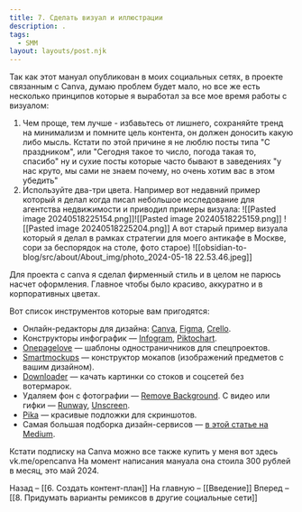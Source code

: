```yaml
---
title: 7. Сделать визуал и иллюстрации
description: .
tags:
  - SMM
layout: layouts/post.njk
---
```

Так как этот мануал опубликован в моих социальных сетях, в проекте связанным с Canva, думаю проблем будет мало, но все же есть несколько принципов которые я выработал за все мое время работы с визуалом:

1. Чем проще, тем лучше - избавьтесь от лишнего, сохраняйте тренд на минимализм и помните цель контента, он должен доносить какую либо мысль. Кстати по этой причине я не люблю посты типа "С праздником", или "Сегодня такое то число, погода такая то, спасибо" ну и сухие посты которые часто бывают в заведениях "у нас круто, мы сами не знаем почему, но очень хотим вас в этом убедить"
2. Используйте два-три цвета. Например вот недавний пример который я делал когда писал небольшое исследование для агентства недвижимости и приводил примеры визуала:
				![[Pasted image 20240518225154.png]]![[Pasted image 20240518225159.png]]
				![[Pasted image 20240518225204.png]]
А вот старый пример визуала который я делал в рамках стратегии для моего антикафе в Москве, сори за беспорядок на столе, фото старое)
![[obsidian-to-blog/src/about/About_img/photo_2024-05-18 22.53.46.jpeg]]

Для проекта с canva я сделал фирменный стиль и в целом не парюсь насчет оформления. Главное чтобы было красиво, аккуратно и в корпоративных цветах. 

Вот список инструментов которые вам пригодятся:
- Онлайн-редакторы для дизайна: [Canva](https://www.canva.com/ru_ru/?roistat_visit=315180), [Figma](https://www.figma.com/?roistat_visit=315180), [Crello](https://crello.com/ru/?roistat_visit=315180).
- Конструкторы инфографик — [Infogram](https://infogram.com/?roistat_visit=315180), [Piktochart](https://piktochart.com/?roistat_visit=315180).
- [Onepagelove](https://onepagelove.com/?roistat_visit=315180) — шаблоны одностраничников для спецпроектов.
- [Smartmockups](https://smartmockups.com/?roistat_visit=315180) — конструктор мокапов (изображений предметов с вашим дизайном).
- [Downloader](https://downloader.la/?roistat_visit=315180) — качать картинки со стоков и соцсетей без вотермарок.
- Удаляем фон с фотографии — [Remove Background](https://removebackground.app/?roistat_visit=315180). С видео или гифки — [Runway](https://runwayml.com/?roistat_visit=315180), [Unscreen](https://www.unscreen.com/?roistat_visit=315180).
- [Pika](https://pika.rishimohan.me/?roistat_visit=315180) — красивые подложки для скриншотов.
- Самая большая подборка дизайн-сервисов — [в этой статье на Medium](https://calderaricaio.medium.com/growing-list-of-design-resources-67c72a5d4f56?roistat_visit=315180).

Кстати подписку на Canva можно все также купить у меня вот здесь vk.me/opencanva
На момент написания мануала она стоила 300 рублей в месяц, это май 2024.

Назад – [[6. Создать контент-план]]
На главную – [[Введение]]
Вперед – [[8. Придумать варианты ремиксов в другие социальные сети]]
